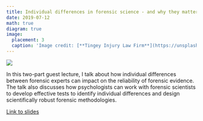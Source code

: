 ```yaml
---
title: Individual differences in forensic science - and why they matter
date: 2019-07-12
math: true
diagram: true
image:
  placement: 3
  caption: 'Image credit: [**Tingey Injury Law Firm**](https://unsplash.com/photos/DZpc4UY8ZtY)'
---
```


[![](http://img.youtube.com/vi/pxS6lOHDKxs/0.jpg)](http://www.youtube.com/watch?v=pxS6lOHDKxs "Ind-diff1")

In this two-part guest lecture, I talk about how individual differences between forensic experts can impact on the reliability of forensic evidence. 
The talk also discusses how psychologists can work with forensic scientists to develop effective tests to identify individual differences and design 
scientifically robust forensic methodologies.

[Link to slides](https://osf.io/985wm/)
